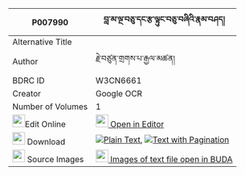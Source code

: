 |P007990|བླ་མ་ལྔ་བཅུ་དང་རྩ་ལྟུང་བཅུ་བཞིའི་རྣམ་བཤད། 
| --- | --- 
|Alternative Title |
|Author| རྗེ་བཙུན་གྲགས་པ་རྒྱལ་མཚན།
|BDRC ID | W3CN6661
|Creator | Google OCR
|Number of Volumes| 1
|<img width="25" src="https://img.icons8.com/color/25/000000/edit-property.png">Edit Online| [<img width="25" src="https://avatars.githubusercontent.com/u/45091458?s=200&v=4"> Open in Editor](http://editor.openpecha.org/P007990)
|<img width="25" src="https://img.icons8.com/fluent/48/000000/download-2.png"/>  Download | [![](https://img.icons8.com/color/20/000000/txt.png)Plain Text](https://github.com/Openpecha/P007990/releases/download/v2/lama_nga_chu_dang_tsatung_chus_plain_P007990.zip), [![](https://img.icons8.com/color/20/000000/txt.png)Text with Pagination](https://github.com/Openpecha/P007990/releases/download/v2/lama_nga_chu_dang_tsatung_chus_pages_P007990.zip)
|<img width="25" src="https://img.icons8.com/plasticine/100/000000/pictures-folder.png"/>  Source Images | [<img width="25" src="https://library.bdrc.io/icons/BUDA-small.svg"> Images of text file open in BUDA](https://library.bdrc.io/show/bdr:W3CN6661)
